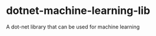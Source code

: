 dotnet-machine-learning-lib
===========================

A dot-net library that can be used for machine learning
